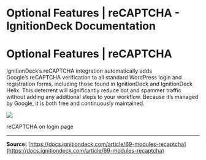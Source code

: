 # Optional Features | reCAPTCHA - IgnitionDeck Documentation

# Optional Features | reCAPTCHA

[](javascript:window.print())
IgnitionDeck’s reCAPTCHA integration automatically adds Google’s reCAPTCHA verification to all standard WordPress login and registration forms, including those found in IgnitionDeck and IgnitionDeck Helix. This deterrent will significantly reduce bot and spammer traffic without adding any additional steps to your workflow. Because it’s managed by Google, it is both free and continuously maintained.

![](https://d33v4339jhl8k0.cloudfront.net/docs/assets/5c47e765042863543ccc1e58/images/6474cd3d1335a10611d0aaee/file-TuMkxMQlKn.png)

  reCAPTCHA on login page
 



---
**Source:** [https://docs.ignitiondeck.com/article/69-modules-recaptcha](https://docs.ignitiondeck.com/article/69-modules-recaptcha)

